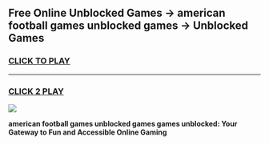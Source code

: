 
## Free Online Unblocked Games → american football games unblocked games → Unblocked Games
<h3>
<a href="https://premium.freeplayer.one?title=american_football_games_unblocked_games&ref=21F">CLICK TO PLAY</a></h3>
<hr>

<h3>
<a href="https://premium.freeplayer.one?title=american_football_games_unblocked_games&ref=21F">CLICK 2 PLAY</a>
  
</h3>

<a href="https://premium.freeplayer.one?title=american_football_games_unblocked_games&ref=21F/"><img src="https://clearcache.store/games.png"></a>


**american football games unblocked games games unblocked: Your Gateway to Fun and Accessible Online Gaming**
